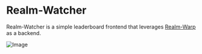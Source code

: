 # Realm-Watcher
Realm-Watcher is a simple leaderboard frontend that leverages [Realm-Warp](https://github.com/renja-g/Realm-Warp) as a backend.

![Image](https://github.com/user-attachments/assets/13c30678-2ac7-4a82-bc27-4c5bea704c98)
